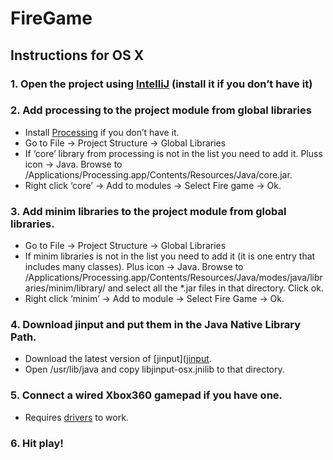 # FireGame

## Instructions for OS X

### 1. Open the project using [IntelliJ](http://www.jetbrains.com/idea/download/) (install it if you don’t have it)

### 2. Add processing to the project module from global libraries
- Install [Processing](http://processing.org) if you don’t have it.
- Go to File -> Project Structure -> Global Libraries
- If ‘core’ library from processing is not in the list you need to add it. Pluss icon -> Java. Browse to /Applications/Processing.app/Contents/Resources/Java/core.jar.
- Right click ‘core’ -> Add to modules -> Select Fire game -> Ok.

### 3. Add minim libraries to the project module from global libraries.
- Go to File -> Project Structure -> Global Libraries
- If minim libraries is not in the list you need to add it (it is one entry that includes many classes). Plus icon -> Java. Browse to /Applications/Processing.app/Contents/Resources/Java/modes/java/libraries/minim/library/ and select all the *.jar files in that directory. Click ok.
- Right click ‘minim’ -> Add to module -> Select Fire Game -> Ok.

### 4. Download jinput and put them in the Java Native Library Path.
- Download the latest version of [jinput]([jinput](http://www.newdawnsoftware.com/resources/jinput/).
- Open /usr/lib/java and copy libjinput-osx.jnilib to that directory.

### 5. Connect a wired Xbox360 gamepad if you have one. 
- Requires [drivers](http://tattiebogle.net/index.php/ProjectRoot/Xbox360Controller/OsxDriver) to work.

### 6. Hit play!
